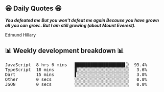 ## 😄 Daily Quotes 😄

_**You defeated me But you won't defeat me again Because you have grown all you can grow.. But I am still growing (about Mount Everest).**_

Edmund Hillary



## 📊 Weekly development breakdown 📊

<pre>JavaScript  8 hrs 6 mins   ███████████████████▌░  93.4%
TypeScript  18 mins        ▊░░░░░░░░░░░░░░░░░░░░   3.6%
Dart        15 mins        ▌░░░░░░░░░░░░░░░░░░░░   3.0%
Other       0 secs         ░░░░░░░░░░░░░░░░░░░░░   0.0%
JSON        0 secs         ░░░░░░░░░░░░░░░░░░░░░   0.0%</pre>